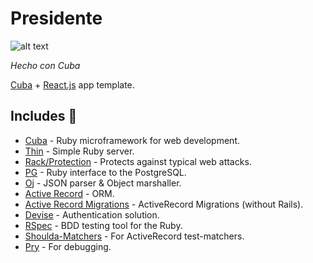 # Presidente

![alt text][logo]

*Hecho con Cuba*

[Cuba](http://cuba.is/) + [React.js](http://facebook.github.io/react/) app template.

## Includes :nut_and_bolt:

* [Cuba](http://cuba.is/) - Ruby microframework for web development.
* [Thin](https://github.com/macournoyer/thin) - Simple Ruby server.
* [Rack/Protection](https://github.com/rkh/rack-protection) -  Protects against typical web attacks.
* [PG](http://deveiate.org/code/pg/) - Ruby interface to the PostgreSQL.
* [Oj](https://github.com/ohler55/oj) - JSON parser & Object marshaller.
* [Active Record](https://github.com/rails/rails/tree/master/activerecord) - ORM.
* [Active Record Migrations](https://github.com/rosenfeld/active_record_migrations) - ActiveRecord Migrations (without Rails).
* [Devise](https://github.com/plataformatec/devise) - Authentication solution.
* [RSpec](http://rspec.info/) - BDD testing tool for the Ruby.
* [Shoulda-Matchers](https://github.com/thoughtbot/shoulda-matchers) - For ActiveRecord test-matchers.
* [Pry](http://pryrepl.org/) - For debugging.

[logo]: http://i.imgur.com/KgHcVA2.jpg "Torcedor"
